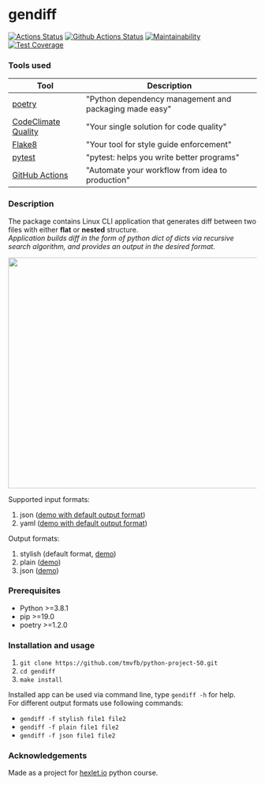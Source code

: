 # gendiff 
[![Actions Status](https://github.com/tmvfb/gendiff/workflows/hexlet-check/badge.svg)](https://github.com/tmvfb/gendiff/actions)
[![Github Actions Status](https://github.com/tmvfb/gendiff/workflows/Python%20CI/badge.svg)](https://github.com/tmvfb/gendiff/actions)
[![Maintainability](https://api.codeclimate.com/v1/badges/9fea815a213b2c5a2a47/maintainability)](https://codeclimate.com/github/tmvfb/gendiff/maintainability)
[![Test Coverage](https://api.codeclimate.com/v1/badges/9fea815a213b2c5a2a47/test_coverage)](https://codeclimate.com/github/tmvfb/gendiff/test_coverage)

### Tools used

| Tool                                                                        | Description                                             |
|-----------------------------------------------------------------------------|---------------------------------------------------------|
| [poetry](https://poetry.eustace.io/)                                        | "Python dependency management and packaging made easy"  |
| [CodeClimate Quality](https://codeclimate.com/)                             | "Your single solution for code quality"                 |
| [Flake8](https://flake8.pycqa.org/en/latest/)                               | "Your tool for style guide enforcement"                 |
| [pytest](https://docs.pytest.org/en/7.2.x/)                                 | "pytest: helps you write better programs"               |
| [GitHub Actions](https://github.com/features/actions)                       | "Automate your workflow from idea to production"        |


### Description
The package contains Linux CLI application that generates diff between two files with either **flat** or **nested** structure.  
*Application builds diff in the form of python dict of dicts via recursive search algorithm, and provides an output in the desired format.*
  
<a href="https://asciinema.org/a/cL2PWqKeUGI0vsZMf6usSO1Nk" target="_blank"><img src="https://asciinema.org/a/cL2PWqKeUGI0vsZMf6usSO1Nk.svg" style="width:700px;height:467px;" /></a>  
  
Supported input formats: 
1. json ([demo with default output format](https://asciinema.org/a/hdMWhoNNiCLTLfDyKSLi10bvw))
2. yaml ([demo with default output format](https://asciinema.org/a/fn2vOp9su5P4BUe18xHzFltAa))
  
Output formats:
1. stylish (default format, [demo](https://asciinema.org/a/5NUMVg7zXdQdOK0eIDP5rUMbl))
2. plain ([demo](https://asciinema.org/a/vA5rDhTsOnxr6Jkkl1JyRGJ8P))
3. json ([demo](https://asciinema.org/a/SX1dRffpnIVYsbL5CUj9K2Irn))


### Prerequisites
* Python >=3.8.1
* pip >=19.0
* poetry >=1.2.0

### Installation and usage

1. `git clone https://github.com/tmvfb/python-project-50.git`
2. `cd gendiff`
3. `make install`
  
Installed app can be used via command line, type `gendiff -h` for help.  
For different output formats use following commands:
* `gendiff -f stylish file1 file2`
* `gendiff -f plain file1 file2`
* `gendiff -f json file1 file2`

### Acknowledgements

Made as a project for [hexlet.io](https://ru.hexlet.io/) python course.
